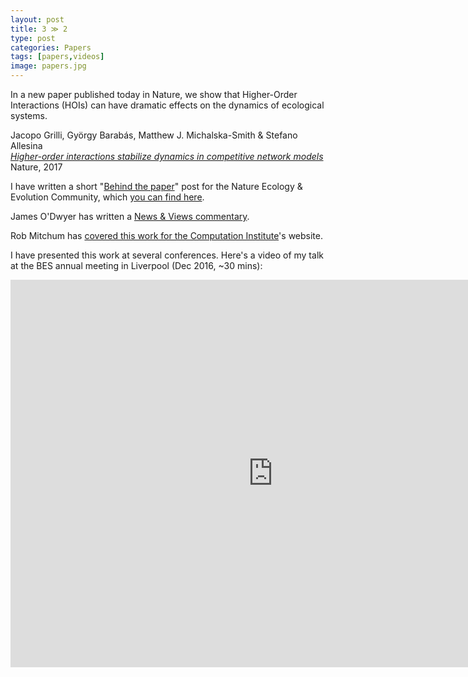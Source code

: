 ```yaml
---
layout: post
title: 3 ≫ 2
type: post
categories: Papers
tags: [papers,videos]
image: papers.jpg
---
```


In a new paper published today in Nature, we show that Higher-Order Interactions (HOIs) can have dramatic effects on the dynamics of ecological systems.

Jacopo Grilli, György Barabás, Matthew J. Michalska-Smith & Stefano Allesina  
_[Higher-order interactions stabilize dynamics in competitive network models](http://www.nature.com/nature/journal/vaop/ncurrent/full/nature23273.html)_  
Nature, 2017

I have written a short "[Behind the paper](https://natureecoevocommunity.nature.com/channels/521-behind-the-paper)" post for the Nature Ecology & Evolution Community, which [you can find here](https://natureecoevocommunity.nature.com/channels/521-behind-the-paper/posts/18885-for-ecological-interactions-3-2).

James O'Dwyer&nbsp;has written a [News & Views commentary](http://www.nature.com/nature/journal/vaop/ncurrent/full/nature23103.html).

Rob Mitchum has [covered this work for the Computation Institute](https://ci.uchicago.edu/press-releases/new-ecological-model-generates-diversity-chain-head-head-battles)'s website.

I have presented this work at several conferences. Here's a video of my talk at the BES annual meeting in Liverpool (Dec 2016, ~30 mins):

<iframe width="840" height="620" src="https://www.youtube.com/embed/vJtWZSo1CrM?t=4m16s" frameborder="0" allowfullscreen></iframe>
